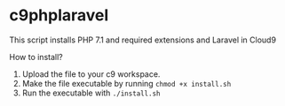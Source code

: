 # c9phplaravel
This script installs PHP 7.1 and required extensions and Laravel in Cloud9

How to install?

1. Upload the file to your c9 workspace.
2. Make the file executable by running `chmod +x install.sh`
3. Run the executable with `./install.sh`
